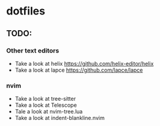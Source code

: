 # dotfiles
## TODO:
### Other text editors
* Take a look at helix
https://github.com/helix-editor/helix
* Take a look at lapce
https://github.com/lapce/lapce
### nvim
* Take a look at tree-sitter
* Take a look at Telescope
* Tale a look at nvim-tree.lua
* Take a look at indent-blankline.nvim

